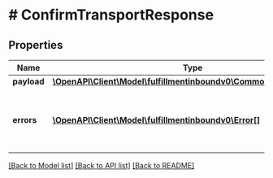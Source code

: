 # # ConfirmTransportResponse

## Properties

Name | Type | Description | Notes
------------ | ------------- | ------------- | -------------
**payload** | [**\OpenAPI\Client\Model\fulfillmentinboundv0\CommonTransportResult**](CommonTransportResult.md) |  | [optional]
**errors** | [**\OpenAPI\Client\Model\fulfillmentinboundv0\Error[]**](Error.md) | A list of error responses returned when a request is unsuccessful. | [optional]

[[Back to Model list]](../../README.md#models) [[Back to API list]](../../README.md#endpoints) [[Back to README]](../../README.md)
